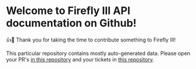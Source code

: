 # Welcome to Firefly III API documentation on Github!

:+1::tada: Thank you for taking the time to contribute something to Firefly III!

This particular repository contains mostly auto-generated data. Please open your PR's [in this repository](https://github.com/firefly-iii/api-docs-generator/) and your tickets in [this repository](https://github.com/firefly-iii/firefly-iii/).